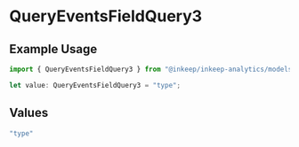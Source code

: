 # QueryEventsFieldQuery3

## Example Usage

```typescript
import { QueryEventsFieldQuery3 } from "@inkeep/inkeep-analytics/models/operations";

let value: QueryEventsFieldQuery3 = "type";
```

## Values

```typescript
"type"
```
